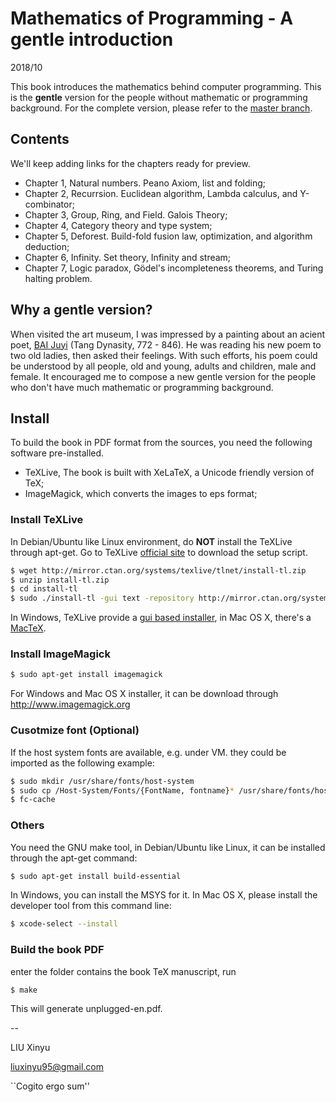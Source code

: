 Mathematics of Programming - A gentle introduction
====

2018/10

This book introduces the mathematics behind computer programming.
This is the **gentle** version for the people without mathematic or programming background. For the complete version, please refer to the [master branch](https://github.com/liuxinyu95/unplugged).

Contents
--------

We'll keep adding links for the chapters ready for preview.

- Chapter 1, Natural numbers. Peano Axiom, list and folding;
- Chapter 2, Recurrsion. Euclidean algorithm, Lambda calculus, and Y-combinator;
- Chapter 3, Group, Ring, and Field. Galois Theory;
- Chapter 4, Category theory and type system;
- Chapter 5, Deforest. Build-fold fusion law, optimization, and algorithm deduction;
- Chapter 6, Infinity. Set theory, Infinity and stream;
- Chapter 7, Logic paradox, Gödel's incompleteness theorems, and Turing halting problem.

Why a gentle version?
---------------------

When visited the art museum, I was impressed by a painting about an acient poet, [BAI Juyi](https://en.wikipedia.org/wiki/Bai_Juyi) (Tang Dynasity, 772 - 846). He was reading his new poem to two old ladies, then asked their feelings. With such efforts, his poem could be understood by all people, old and young, adults and children, male and female. It encouraged me to compose a new gentle version for the people who don't have much mathematic or programming background.

Install
--------

To build the book in PDF format from the sources, you need
the following software pre-installed.

- TeXLive, The book is built with XeLaTeX, a Unicode friendly version of TeX;
- ImageMagick, which converts the images to eps format;

### Install TeXLive

In Debian/Ubuntu like Linux environment, do **NOT** install the TeXLive through apt-get. Go to TeXLive [official site](https://tug.org/texlive/) to download the setup script.

```bash
$ wget http://mirror.ctan.org/systems/texlive/tlnet/install-tl.zip
$ unzip install-tl.zip
$ cd install-tl
$ sudo ./install-tl -gui text -repository http://mirror.ctan.org/systems/texlive/tlnet
```

In Windows, TeXLive provide a [gui based installer](https://tug.org/texlive/), in Mac OS X, there's a [MacTeX](https://www.tug.org/mactex/).


### Install ImageMagick

```bash
$ sudo apt-get install imagemagick
```

For Windows and Mac OS X installer, it can be download through http://www.imagemagick.org

### Cusotmize font (Optional)

If the host system fonts are available, e.g. under VM. they
could be imported as the following example:

```bash
$ sudo mkdir /usr/share/fonts/host-system
$ sudo cp /Host-System/Fonts/{FontName, fontname}* /usr/share/fonts/host-system/
$ fc-cache
```

### Others

You need the GNU make tool, in Debian/Ubuntu like Linux, it can be installed through the apt-get command:

```bash
$ sudo apt-get install build-essential
```

In Windows, you can install the MSYS for it. In Mac OS X, please install the developer tool from this command line:

```bash
$ xcode-select --install
```

### Build the book PDF

enter the folder contains the book TeX manuscript, run

```bash
$ make
```

This will generate unplugged-en.pdf.

--

LIU Xinyu

liuxinyu95@gmail.com

``Cogito ergo sum''
